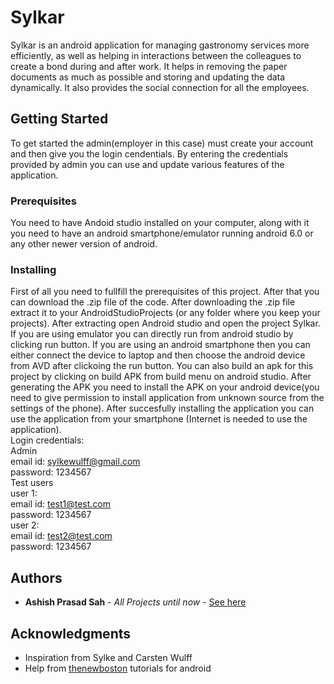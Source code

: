 # Sylkar

Sylkar is an android application for managing gastronomy services more efficiently, as well as helping in interactions between the colleagues to create a bond during and after work. It helps in removing the paper documents as much as possible and storing and updating the data dynamically. It also provides the social connection for all the employees. 

## Getting Started

To get started the admin(employer in this case) must create your account and then give you the login cendentials. By entering the credentials provided by admin you can use and update various features of the application.

### Prerequisites

You need to have Andoid studio installed on your computer, along with it you need to have an android smartphone/emulator running android 6.0 or any other newer version of android.


### Installing
First of all you need to fullfill the prerequisites of this project. After that you can download the .zip file of the code. After downloading the .zip file extract it to your AndroidStudioProjects (or any folder where you keep your projects). After extracting open Android studio and open the project Sylkar. If you are using emulator you can directly run from android studio by clicking run button. If you are using an android smartphone then you can either connect the device to laptop and then choose the android device from AVD after clickoing the run button. You can also build an apk for this project by clicking on build APK from build menu on android studio. After generating the APK you need to install the APK on your android device(you need to give permission to install application from unknown source from the settings of the phone). After succesfully installing the application you can use the application from your smartphone (Internet is needed to use the application).<br />Login credentials:<br />Admin<br />email id: sylkewulff@gmail.com<br />password: 1234567<br />Test users<br />user 1:<br />email id: test1@test.com<br />password: 1234567<br />user 2:<br />email id: test2@test.com<br />password: 1234567


## Authors

* **Ashish Prasad Sah** - *All Projects until now* - [See here](https://github.com/ashishpsah)


## Acknowledgments

* Inspiration from Sylke and Carsten Wulff
* Help from [thenewboston](https://www.youtube.com/watch?v=QAbQgLGKd3Y&list=PL6gx4Cwl9DGBsvRxJJOzG4r4k_zLKrnxl) tutorials for android


